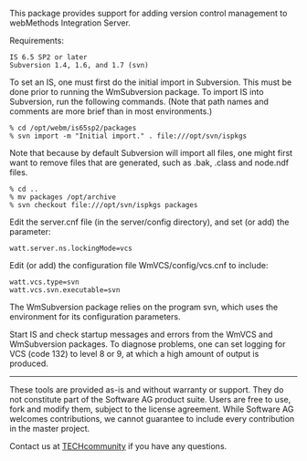 This package provides support for adding version control management to
webMethods Integration Server.

Requirements:

    IS 6.5 SP2 or later
    Subversion 1.4, 1.6, and 1.7 (svn)

To set an IS, one must first do the initial import in Subversion. This must be
done prior to running the WmSubversion package. To import IS into Subversion,
run the following commands. (Note that path names and comments are more brief
than in most environments.)

    % cd /opt/webm/is65sp2/packages
    % svn import -m "Initial import." . file:///opt/svn/ispkgs

Note that because by default Subversion will import all files, one might first
want to remove files that are generated, such as .bak, .class and node.ndf
files.

    % cd ..
    % mv packages /opt/archive
    % svn checkout file:///opt/svn/ispkgs packages

Edit the server.cnf file (in the server/config directory), and set (or add) the
parameter:

    watt.server.ns.lockingMode=vcs

Edit (or add) the configuration file WmVCS/config/vcs.cnf to include:

    watt.vcs.type=svn
    watt.vcs.svn.executable=svn

The WmSubversion package relies on the program svn, which uses the environment
for its configuration parameters.

Start IS and check startup messages and errors from the WmVCS and WmSubversion
packages. To diagnose problems, one can set logging for VCS (code 132) to level
8 or 9, at which a high amount of output is produced.
______________________
These tools are provided as-is and without warranty or support. They do not constitute part of the Software AG product suite. Users are free to use, fork and modify them, subject to the license agreement. While Software AG welcomes contributions, we cannot guarantee to include every contribution in the master project.	

Contact us at [TECHcommunity](mailto:technologycommunity@softwareag.com?subject=Github/SoftwareAG) if you have any questions.

